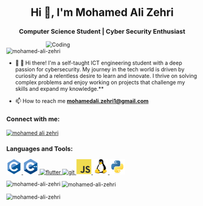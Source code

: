 <h1 align="center">Hi 👋, I'm Mohamed Ali Zehri</h1>
<h3 align="center">Computer Science Student | Cyber Security Enthusiast</h3>
<img width="400" alt="Coding" align="right" src="https://media4.giphy.com/media/v1.Y2lkPTc5MGI3NjExM2lzdDZud3MzY3liMmRuaGw5ZWpsaXRrem05Z3kyZzg3cnQ1N2F1OSZlcD12MV9pbnRlcm5hbF9naWZfYnlfaWQmY3Q9Zw/qgQUggAC3Pfv687qPC/giphy.gif">


<p align="left"> <img src="https://komarev.com/ghpvc/?username=mohamed-ali-zehri&label=Profile%20views&color=0e75b6&style=flat" alt="mohamed-ali-zehri" /> </p>

- 🌱 👋 Hi there! I'm a self-taught ICT engineering student with a deep passion for cybersecurity. My journey in the tech world is driven by curiosity and a relentless desire to learn and innovate. I thrive on solving complex problems and enjoy working on projects that challenge my skills and expand my knowledge.**

- 📫 How to reach me **mohamedali.zehri1@gmail.com**

<h3 align="left">Connect with me:</h3>
<p align="left">
<a href="https://linkedin.com/in/mohamed ali zehri" target="blank"><img align="center" src="https://raw.githubusercontent.com/rahuldkjain/github-profile-readme-generator/master/src/images/icons/Social/linked-in-alt.svg" alt="mohamed ali zehri" height="30" width="40" /></a>
</p>

<h3 align="left">Languages and Tools:</h3>
<p align="left"> <a href="https://www.cprogramming.com/" target="_blank" rel="noreferrer"> <img src="https://raw.githubusercontent.com/devicons/devicon/master/icons/c/c-original.svg" alt="c" width="40" height="40"/> </a> <a href="https://www.w3schools.com/cpp/" target="_blank" rel="noreferrer"> <img src="https://raw.githubusercontent.com/devicons/devicon/master/icons/cplusplus/cplusplus-original.svg" alt="cplusplus" width="40" height="40"/> </a> <a href="https://flutter.dev" target="_blank" rel="noreferrer"> <img src="https://www.vectorlogo.zone/logos/flutterio/flutterio-icon.svg" alt="flutter" width="40" height="40"/> </a> <a href="https://git-scm.com/" target="_blank" rel="noreferrer"> <img src="https://www.vectorlogo.zone/logos/git-scm/git-scm-icon.svg" alt="git" width="40" height="40"/> </a> <a href="https://developer.mozilla.org/en-US/docs/Web/JavaScript" target="_blank" rel="noreferrer"> <img src="https://raw.githubusercontent.com/devicons/devicon/master/icons/javascript/javascript-original.svg" alt="javascript" width="40" height="40"/> </a> <a href="https://www.linux.org/" target="_blank" rel="noreferrer"> <img src="https://raw.githubusercontent.com/devicons/devicon/master/icons/linux/linux-original.svg" alt="linux" width="40" height="40"/> </a> <a href="https://www.python.org" target="_blank" rel="noreferrer"> <img src="https://raw.githubusercontent.com/devicons/devicon/master/icons/python/python-original.svg" alt="python" width="40" height="40"/> </a></p>

<p><img align="left" src="https://github-readme-stats.vercel.app/api/top-langs?username=mohamed-ali-zehri&show_icons=true&locale=en&layout=compact" alt="mohamed-ali-zehri" /></p>

<p>&nbsp;<img align="center" src="https://github-readme-stats.vercel.app/api?username=mohamed-ali-zehri&show_icons=true&locale=en" alt="mohamed-ali-zehri" /></p>

<p><img align="center" src="https://github-readme-streak-stats.herokuapp.com/?user=mohamed-ali-zehri&" alt="mohamed-ali-zehri" /></p>
